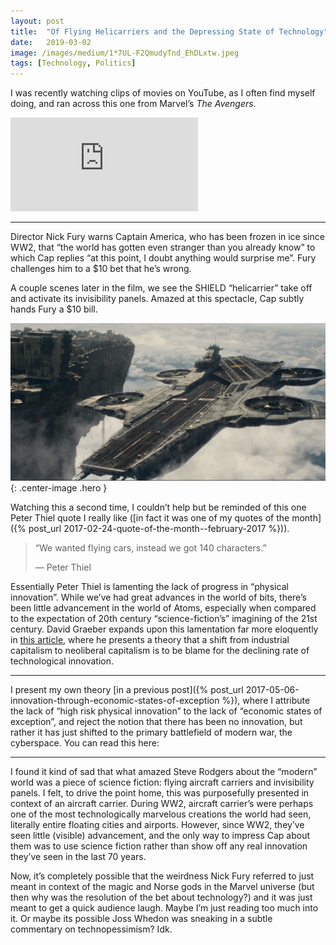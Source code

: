 ```yaml
---
layout:	post
title:	"Of Flying Helicarriers and the Depressing State of Technology"
date:	2019-03-02
image: /images/medium/1*7UL-F2QmudyTnd_EhDLxtw.jpeg
tags: [Technology, Politics]
---
```


I was recently watching clips of movies on YouTube, as I often find myself doing, and ran across this one from Marvel’s *The Avengers.*

<iframe src="https://www.youtube.com/embed/e-ynfWZAhCA" frameborder="0" allowfullscreen></iframe>

---

Director Nick Fury warns Captain America, who has been frozen in ice since WW2, that “the world has gotten even stranger than you already know” to which Cap replies “at this point, I doubt anything would surprise me”. Fury challenges him to a $10 bet that he’s wrong.

A couple scenes later in the film, we see the SHIELD “helicarrier” take off and activate its invisibility panels. Amazed at this spectacle, Cap subtly hands Fury a $10 bill.

![](/images/medium/1*7UL-F2QmudyTnd_EhDLxtw.jpeg){: .center-image .hero }

Watching this a second time, I couldn’t help but be reminded of this one Peter Thiel quote I really like ([in fact it was one of my quotes of the month]({% post_url 2017-02-24-quote-of-the-month--february-2017 %})).


> “We wanted flying cars, instead we got 140 characters.”
> 
> — Peter Thiel

Essentially Peter Thiel is lamenting the lack of progress in “physical innovation”. While we’ve had great advances in the world of bits, there’s been little advancement in the world of Atoms, especially when compared to the expectation of 20th century “science-fiction’s” imagining of the 21st century. David Graeber expands upon this lamentation far more eloquently in [this article](https://thebaffler.com/salvos/of-flying-cars-and-the-declining-rate-of-profit), where he presents a theory that a shift from industrial capitalism to neoliberal capitalism is to be blame for the declining rate of technological innovation.

---

I present my own theory [in a previous post]({% post_url 2017-05-06-innovation-through-economic-states-of-exception %}), where I attribute the lack of “high risk physical innovation” to the lack of “economic states of exception”, and reject the notion that there has been no innovation, but rather it has just shifted to the primary battlefield of modern war, the cyberspace. You can read this here:

---

I found it kind of sad that what amazed Steve Rodgers about the “modern” world was a piece of science fiction: flying aircraft carriers and invisibility panels. I felt, to drive the point home, this was purposefully presented in context of an aircraft carrier. During WW2, aircraft carrier’s were perhaps one of the most technologically marvelous creations the world had seen, literally entire floating cities and airports. However, since WW2, they’ve seen little (visible) advancement, and the only way to impress Cap about them was to use science fiction rather than show off any real innovation they’ve seen in the last 70 years.

Now, it’s completely possible that the weirdness Nick Fury referred to just meant in context of the magic and Norse gods in the Marvel universe (but then why was the resolution of the bet about technology?) and it was just meant to get a quick audience laugh. Maybe I’m just reading too much into it. Or maybe its possible Joss Whedon was sneaking in a subtle commentary on technopessimism? Idk.

  